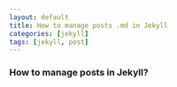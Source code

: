 ```yaml
---
layout: default
title: How to manage posts .md in Jekyll
categories: [jekyll]
tags: [jekyll, post]
---
```


### How to manage posts in Jekyll?

